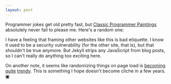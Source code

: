 ```yaml
---
layout: post
---
```


Programmer jokes get old pretty fast, but [Classic Programmer Paintings](http://classicprogrammerpaintings.com/) absolutely never fail to please me.  Here's a random one:

 <div> 
    <object id="cpp" type="text/html" data="http://classicprogrammerpaintings.com/random" width="100%" height="400px">
    </object>
 </div>

 I have a feeling that framing other websites like this is bad etiquette.  I know it used to be a security vulnerability (for the other site, that is), but that shouldn't be true anymore.  But Jekyll strips any JavaScript from blog posts, so I can't really do anything too exciting here.

 On another note, it seems like randomizing things on page load is [becoming](https://wso.williams.edu/) [quite](http://www.arg.press/) [trendy](http://www.grchen.com/).  This is something I hope doesn't become cliche in a few years. &#9635;